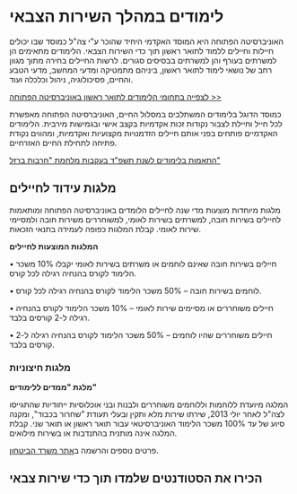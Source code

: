 # לימודים במהלך השירות הצבאי

האוניברסיטה הפתוחה היא המוסד האקדמי היחיד שהוכר ע"י צה"ל כמוסד שבו יכולים חיילות וחיילים ללמוד לתואר ראשון תוך כדי השירות הצבאי. הלימודים מתאימים הן למשרתים בעורף והן למשרתים בבסיסים סגורים. לרשות החיילים בחירה מתוך מגוון רחב של נושאי לימוד לתואר ראשון, ביניהם מתמטיקה ומדעי המחשב, מדעי הטבע והחיים, פסיכולוגיה, ניהול וכלכלה ועוד.

[לצפייה בתחומי הלימודים לתואר ראשון באוניברסיטה הפתוחה \>\>](https://academic.openu.ac.il/degrees/Pages/default.aspx)

כמוסד הדוגל בלימודים המשתלבים במסלול החיים, האוניברסיטה הפתוחה מאפשרת לכל חייל וחיילת לצבור נקודות זכות אקדמיות בקצב אישי ובגמישות מירבית. הלימודים האקדמיים פותחים בפני אותם חיילים הזדמנויות מקצועיות ואקדמיות, ומהווים נקודת פתיחה לתחילת החיים האזרחיים.

[התאמות בלימודים לשנת תשפ"ד בעקבות מלחמת "חרבות ברזל"](https://www.openu.ac.il/dean-students/pages/2024b.aspx)

## מלגות עידוד לחיילים

מלגות מיוחדות מוצעות מדי שנה לחיילים הלומדים באוניברסיטה הפתוחה ומותאמות לחיילים בשירות חובה, למשרתים בשירות לאומי, למשוחררים משירות חובה ולמסיימי שירות לאומי. קבלת המלגות כפופה לעמידה בתנאי הזכאות.

**המלגות המוצעות לחיילים**

• חיילים בשירות חובה שאינם לוחמים או משרתים בשירות לאומי יקבלו 10% משכר הלימוד לקורס בהנחיה רגילה לכל קורס.

• לוחמים בשירות חובה – 50% משכר הלימוד לקורס בהנחיה רגילה לכל קורס.

• חיילים משוחררים או מסיימים שירות לאומי – 10% משכר הלימוד לקורס בהנחיה רגילה ל-2 קורסים בלבד.

• חיילים משוחררים שהיו לוחמים – 50% משכר הלימוד לקורס בהנחיה רגילה ל-2 קורסים בלבד.

### מלגות חיצוניות

**מלגת "ממדים ללימודים"** 

המלגה מיועדת ללוחמות וללוחמים משוחררים ולבנות ובני אוכלוסיות ייחודיות שהתגייסו לצה"ל לאחר יולי 2013, שירתו שירות מלא ותקין ובעלי תעודת "שחרור בכבוד", ומקנה סיוע של עד 100% משכר הלימוד האוניברסיטאי עבור תואר ראשון או תואר שני. קבלת המלגה אינה מותנית בהתנדבות או בשירות מילואים.

פרטים נוספים והרשמה ב[אתר משרד הביטחון](https://www.hachvana.mod.gov.il/MainEducation/HachvanaScholarship/Pages/UniformToStudies.aspx).

## הכירו את הסטודנטים שלמדו תוך כדי שירות צבאי

